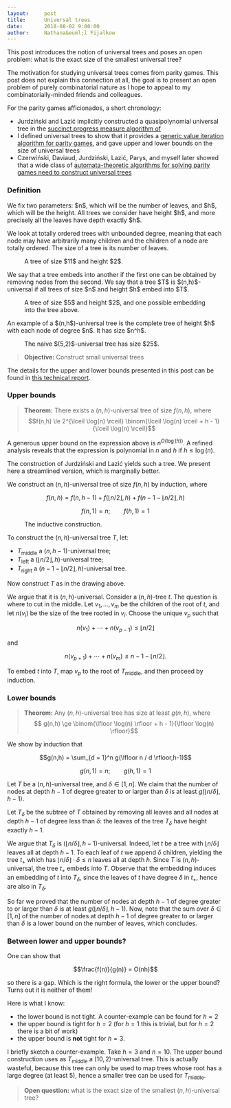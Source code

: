 ```yaml
---
layout:     post
title:      Universal trees
date:       2018-08-02 9:00:00
author:     Nathana&euml;l Fijalkow
---
```


<script type="text/x-mathjax-config">
MathJax.Hub.Config({
  TeX: {
    Macros: {
      lift: "{\\text{lift}}",
    }
  }
});
</script>

<p class="intro"><span class="dropcap">T</span>his post introduces the notion of universal trees and poses an open problem:
what is the exact size of the smallest universal tree?
</p>

<p>
The motivation for studying universal trees comes from parity games. This post does not explain this connection at all, the goal is to present an open problem of purely combinatorial nature
as I hope to appeal to my combinatorially-minded friends and colleagues.
</p>

For the parity games afficionados, a short chronology:
* Jurdzi&#324;ski and Lazi&#263; implicitly constructed a quasipolynomial universal tree in the [succinct progress measure algorithm of ](https://arxiv.org/abs/1702.05051)
* I defined universal trees to show that it provides a [generic value iteration algorithm for parity games](https://arxiv.org/abs/1801.09618),
and gave upper and lower bounds on the size of universal trees 
* Czerwi&#324;ski, Daviaud, Jurdzi&#324;ski, Lazi&#263;, Parys, and myself later showed that a wide class of [automata-theoretic algorithms for solving parity games need to construct universal trees](https://arxiv.org/abs/1807.10546)

### Definition

<p>
We fix two parameters: $n$, which will be the number of leaves, and $h$, which will be the height.
All trees we consider have height $h$, and more precisely all the leaves have depth exactly $h$.
</p>

<p>
We look at totally ordered trees with unbounded degree, meaning that each node may have arbitrarily many children and the children of a node are totally ordered.
The size of a tree is its number of leaves.</p>

<figure>
	<img src="{{ '/images/tree.png' | prepend: site.baseurl }}" alt=""> 
	<figcaption>A tree of size $11$ and height $2$.</figcaption>
</figure>

<p>
We say that a tree embeds into another if the first one can be obtained by removing nodes from the second.
We say that a tree $T$ is $(n,h)$-universal if all trees of size $n$ and height $h$ embed into $T$.
</p>

<figure>
	<img src="{{ '/images/embedding_example.png' | prepend: site.baseurl }}" alt=""> 
	<figcaption>A tree of size $5$ and height $2$, and one possible embedding into the tree above.</figcaption>
</figure>

<p>
An example of a $(n,h$)-universal tree is the complete tree of height $h$ with each node of degree $n$. It has size $n^h$.
</p>

<figure>
	<img src="{{ '/images/tree_naive.png' | prepend: site.baseurl }}" alt=""> 
	<figcaption>The naive $(5,2)$-universal tree has size $25$.</figcaption>
</figure>

> **Objective:** Construct small universal trees

The details for the upper and lower bounds presented in this post can be found in [this technical report](https://arxiv.org/abs/1801.09618).

### Upper bounds

> **Theorem:**
There exists a $(n,h)$-universal tree of size $f(n,h)$, where
$$f(n,h) \le 2^{\lceil \log(n) \rceil} \binom{\lceil \log(n) \rceil + h - 1}{\lceil \log(n) \rceil}$$

A generous upper bound on the expression above is $n^{O(\log(h))}$.
A refined analysis reveals that the expression is polynomial in $n$ and $h$ if $h \le \log(n)$.

The construction of Jurdzi&#324;ski and Lazi&#263; yields such a tree. 
We present here a streamlined version, which is marginally better.

We construct an $(n,h)$-universal tree of size $f(n,h)$ by induction, 
where

$$f(n,h) = f(n,h-1) + f(\lfloor n/2 \rfloor,h) + f(n - 1 - \lfloor n/2 \rfloor,h)$$

$$f(n,1) = n ;\qquad f(h,1) = 1$$

<figure>
	<img src="{{ '/images/smallest_tree_construction.png' | prepend: site.baseurl }}" alt=""> 
	<figcaption>The inductive construction.</figcaption>
</figure>

To construct the $(n,h)$-universal tree $T$, let:
* $T_\text{middle}$ a $(n,h-1)$-universal tree;
* $T_\text{left}$ a $(\lfloor n/2 \rfloor,h)$-universal tree;
* $T_\text{right}$ a $(n - 1 - \lfloor n/2 \rfloor,h)$-universal tree.

Now construct $T$ as in the drawing above.

We argue that it is $(n,h)$-universal.
Consider a $(n,h)$-tree $t$. 
The question is where to cut in the middle. 
Let $v_1,\ldots,v_m$ be the children of the root of $t$, and let $n(v_i)$ be the size of the tree rooted in $v_i$. 
Choose the unique $v_p$ such that 

$$n(v_1) + \cdots + n(v_{p-1}) \le \lfloor n/2 \rfloor$$

and

$$n(v_{p+1}) + \cdots + n(v_m) \le n - 1 - \lfloor n/2 \rfloor.$$

To embed $t$ into $T$, map $v_p$ to the root of $T_\text{middle}$, and then proceed by induction.


### Lower bounds

> **Theorem:**
Any $(n,h)$-universal tree has size at least $g(n,h)$, where
$$ g(n,h) \ge \binom{\lfloor \log(n) \rfloor + h - 1}{\lfloor \log(n) \rfloor}$$

We show by induction that

$$g(n,h) = \sum_{d = 1}^n g(\lfloor n / d \rfloor,h-1)$$

$$g(n,1) = n ;\qquad g(h,1) = 1$$

Let $T$ be a $(n,h)$-universal tree, and $\delta \in [1,n]$. 
We claim that the number of nodes at depth $h-1$ 
of degree greater to or larger than $\delta$ is at least $g(\lfloor n / \delta \rfloor,h-1)$.

Let $T_\delta$ be the subtree of $T$ obtained by removing all leaves and all nodes at depth $h-1$
of degree less than $\delta$: the leaves of the tree $T_\delta$ have height exactly $h-1$.

We argue that $T_\delta$ is $(\lfloor n / \delta \rfloor,h-1)$-universal.
Indeed, let $t$ be a tree with $\lfloor n / \delta \rfloor$ leaves all at depth $h-1$.
To each leaf of $t$ we append $\delta$ children, yielding the tree $t_+$ which has $\lfloor n / \delta \rfloor \cdot \delta \le n$ leaves 
all at depth $h$.
Since $T$ is $(n,h)$-universal, the tree $t_+$ embeds into $T$.
Observe that the embedding induces an embedding of $t$ into $T_\delta$,
since the leaves of $t$ have degree $\delta$ in $t_+$, hence are also in $T_\delta$.

So far we proved that the number of nodes at depth $h-1$ 
of degree greater to or larger than $\delta$ is at least $g(\lfloor n / \delta \rfloor,h-1)$.
Now, note that the sum over $\delta \in [1,n]$ of the number of nodes at depth $h-1$ 
of degree greater to or larger than $\delta$ is a lower bound on the number of leaves,
which concludes.

### Between lower and upper bounds?

One can show that 

$$\frac{f(n)}{g(n)} = O(nh)$$

so there is a gap.
Which is the right formula, the lower or the upper bound? Turns out it is neither of them!

Here is what I know:
* the lower bound is not tight. A counter-example can be found for $h = 2$
* the upper bound is tight for $h = 2$ (for $h = 1$ this is trivial, but for $h = 2$ there is a bit of work)
* the upper bound is **not** tight for $h = 3$. 

I briefly sketch a counter-example. Take $h = 3$ and $n = 10$. The upper bound construction uses as $T_\text{middle}$ a $(10,2)$-universal tree.
This is actually wasteful, because this tree can only be used to map trees whose root has a large degree (at least $5$), hence a smaller tree
can be used for $T_\text{middle}$.

> **Open question:** what is the exact size of the smallest $(n,h)$-universal tree?


